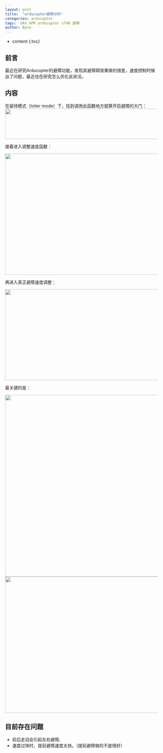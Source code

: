 ```yaml
---
layout: post
title:  "arducopter避障分析"
categories: arducopter
tags:  UAV APM arducopter sf40 避障  
author: Byte
---
```


* content
{:toc}


## 前言

最近在研究Arducopter的避障功能，发现其避障碍效果做的很差，速度控制时候出了问题，最近也在研究怎么优化此状况。

##  内容
在留待模式（loiter mode）下，找到调用此函数地方就算开启避障的大门：
<img src="https://raw.githubusercontent.com/GKbytes/gkbytes.github.io/master/photos/Loiter_adjust_velocity.png"  height="100" width="800">

接着进入调整速度函数：

<img src="https://raw.githubusercontent.com/GKbytes/gkbytes.github.io/master/photos/adjust_velocity.png"  height="400" width="800">

再进入真正避障速度调整：

<img src="https://raw.githubusercontent.com/GKbytes/gkbytes.github.io/master/photos/adjust_velocity_p.png"  height="300" width="800">

最关键的是：

<img src="https://raw.githubusercontent.com/GKbytes/gkbytes.github.io/master/photos/1.png"  height="600" width="800">
<img src="https://raw.githubusercontent.com/GKbytes/gkbytes.github.io/master/photos/2.png"  height="450" width="800">

## 目前存在问题
* 前后走动会引起左右避障;
* 速度过快时，提前避障速度太快。（提前避障做的不是很好）
